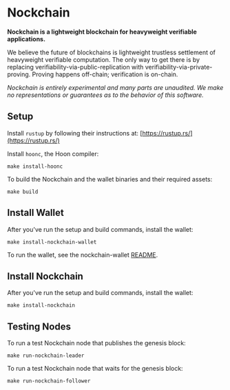 # Nockchain

**Nockchain is a lightweight blockchain for heavyweight verifiable applications.**


We believe the future of blockchains is lightweight trustless settlement of heavyweight verifiable computation. The only way to get there is by replacing verifiability-via-public-replication with verifiability-via-private-proving. Proving happens off-chain; verification is on-chain.

*Nockchain is entirely experimental and many parts are unaudited. We make no representations or guarantees as to the behavior of this software.*


## Setup

Install `rustup` by following their instructions at: [https://rustup.rs/](https://rustup.rs/)

Install `hoonc`, the Hoon compiler:

```
make install-hoonc
```

To build the Nockchain and the wallet binaries and their required assets:

```
make build
```

## Install Wallet

After you've run the setup and build commands, install the wallet:

```
make install-nockchain-wallet
```

To run the wallet, see the nockchain-wallet [README](./crates/nockchain-wallet/README.md).


## Install Nockchain

After you've run the setup and build commands, install the wallet:

```
make install-nockchain
```


## Testing Nodes

To run a test Nockchain node that publishes the genesis block:

```
make run-nockchain-leader
```


To run a test Nockchain node that waits for the genesis block:

```
make run-nockchain-follower
```

